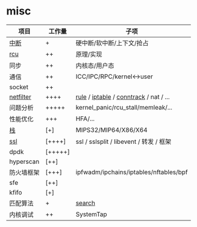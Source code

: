 # misc

| 项目 | 工作量 | 子项 |
| ----  | ----  | ----  |
| [中断](中断.md) | + | 硬中断/软中断/上下文/抢占 |
| [rcu](rcu.md) | ++ | 原理/实现 |
| 同步 | ++ | 内核态/用户态 |
| 通信 | ++ | ICC/IPC/RPC/kernel<->user |
| socket | ++ |  |
| [netfilter](netfilter) | ++++ | [rule](rule.md) / [iptable](iptable.md) / [conntrack](conntrack.md) / nat / ... |
| 问题分析 | +++++ | kernel_panic/rcu_stall/memleak/... |
| 性能优化 | +++ | HFA/... |
| [栈](栈.md) | [+] | MIPS32/MIP64/X86/X64 |
| [ssl](ssl) | [++++] | ssl / sslsplit / libevent / 转发 / 框架 |
| dpdk | [+++++] |  |
| hyperscan | [++]  |
| 防火墙框架 | [+++] | ipfwadm/ipchains/iptables/nftables/bpf |
| sfe | [++] |  |
| kfifo | [+] |  |
| 匹配算法 | + | [search](search.md) |
| 内核调试 | ++ | SystemTap |
